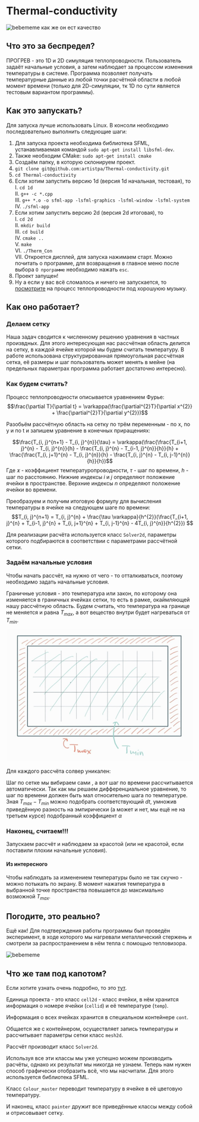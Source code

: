 # Thermal-conductivity
![bebememe](media/gifgifura.gif)
как же он ест качество
## Что это за беспредел?
ПРОГРЕВ - это 1D и 2D симуляция теплопроводности. Пользователь задаёт начальные условия, а затем наблюдает за процессом изменения температуры в системе.
Программа позволяет получать температурные данные из любой точки расчётной области в любой момент времени (только для 2D-cимуляции, тк 1D по сути является тестовым вариантом программы).

## Как это запускать?
Для запуска лучше использовать Linux. В консоли необходимо последовательно выполнить следующие шаги:
  1. Для запуска проекта необходима библиотека SFML, устанавливаемая командой `sudo apt-get install libsfml-dev`.
  2. Также необходим CMake: `sudo apt-get install cmake`
  3. Создаём папку, в которую склонируем проект.
  4. `git clone git@github.com:artistpa/Thermal-conductivity.git`
  5. `cd Thermal-conductivity` 
  6. Если хотим запустить версию 1d (версия 1d начальная, тестовая), то <br />
     I. `cd 1d` <br />
     II. `g++ -c *.cpp` <br />
     III. `g++ *.o -o sfml-app -lsfml-graphics -lsfml-window -lsfml-system`<br />
     IV. `./sfml-app`
  8. Если хотим запустить версию 2d (версия 2d итоговая), то<br />
     I. `cd 2d`<br />
     II. `mkdir build`<br />
     III. `cd build`<br />
     IV. `cmake ..`<br />
     V. `make`<br />
     VI. `./Therm_Con`<br />
     VII. Откроется дисплей, для запуска нажимаем старт. Можно почитать о программе, для возвращения в главное меню после выбора `О программе` необходимо нажать `esc`.<br />
  9. Проект запущен!
  10. Ну а если у вас всё сломалось и ничего не запускается, то [посмотрите](https://www.youtube.com/watch?v=VI5GJ044m3s&t=20s) на процесс теплопроводности под хорошуюю музыку.
    
    
## Как оно работает?
### Делаем сетку
Наша задач сводится к численному решению уравнения в частных произвдных. Для этого интересующая нас рассчётная область делится на сетку, в каждой ячейке которой мы будем считать температуру.
В работе использована структурированная прямоугольная рассчётная сетка, её размеры и шаг пользователь может менять в мейне (на предельных параметрах программа работает достаточно интересно).

### Как будем считать?

Процесс теплопроводности описывается уравнением Фурье: $$\frac{\partial T}{\partial t} = \varkappa(\frac{\partial^{2}T}{\partial x^{2}} + \frac{\partial^{2}T}{\partial y^{2}})$$

Разобьём рассчётную область на сетку по трём переменным - по x, по y и по t и запишем уравнение в конечных приращениях:

$$\frac{T_{i, j}^{n+1} - T_{i, j}^{n}}{\tau} = \varkappa(\frac{\frac{T_{i+1, j}^{n} - T_{i, j}^{n}}{h} -  \frac{T_{i, j}^{n} - T_{i-1, j}^{n}}{h}}{h} + \frac{\frac{T_{i, j+1}^{n} - T_{i, j}^{n}}{h} -  \frac{T_{i, j}^{n} - T_{i, j-1}^{n}}{h}}{h})$$
 Где ${\varkappa}$ - коэффициент температуропроводности, 
 ${\tau}$ - шаг по времени,
 ${h}$ - шаг по расстоянию.
 Нижние индексы ${i}$ и ${j}$ определяют положение ячейки в пространстве. 
 Верхние индексы ${n}$ определяют положение ячейки во времени.

Преобразуем и получим итоговую формулу для вычисления температуры в ячейке на следующем шаге по времени:
$$T_{i, j}^{n+1} = T_{i, j}^{n} + \frac{\tau \varkappa}{h^{2}}(\frac{T_{i+1, j}^{n} + T_{i-1, j}^{n} + T_{i, j+1}^{n} + T_{i, j-1}^{n} - 4T_{i, j}^{n}}{h^{2}}) $$




Для реализации расчёта используется класс ```Solver2d```, параметры которого подбираются в соответствии с параметрами рассчётной сетки.

### Задаём начальные условия
Чтобы начать рассчёт, на нужно от чего - то отталкиваться, поэтому необходимо задать начальные условия.

Граничные условия - это температура или закон, по которому она изменяется в граничных ячейках сетки, то есть в рамке, окаймляющей нашу рассчётную область.
Будем считать, что температура на границе не меняется и равна ${T_{max}}$, а вот вещество внутри будет нагреваться от ${T_{min}}$.

![bebememe](media/boundary.jpg)

Для каждого рассчёта солвер уникален:

Шаг по сетке мы вибираем сами , а вот шаг по времени рассчитывается автоматически. Так как мы решаем дифференциальное уравнение, то шаг по времени должен быть мал относительно шага по температуре.
Зная ${T_{max} - T_{min}}$ можно подобрать соответствующий ${dt}$, умножив приведённую разность на эмпирически (а может и нет, мы ещё не на третьем курсе) подобранный коэффициент ${\alpha}$  

### Наконец, считаем!!!

Запускаем рассчёт и наблюдаем за красотой (или не красотой, если поставили плохии начальные условия).

#### Из интересного

Чтобы наблюдать за изменением температуры было не так скучно - можно потыкать по экрану. В момент нажатия температура в выбранной точке пространства повышается до максимально возможной  ${T_{max}}$.

## Погодите, это реально?

Ещё как! Для подтверждения работы программы был проведён эксперимент, в ходе которого мы нагревали металлический стержень и смотрели за распространением в нём тепла с помощью тепловизора.

![bebememe](media/transporod_finale.gif)

## Что же там под капотом?

Если хотите узнать очень подробно, то это [тут](https://www.youtube.com/watch?v=BCnNbAyYEms).

Единица проекта - это класс ```cell2d``` - класс ячейки, в нём хранится информация о номере ячейки (```cellid```) и её температуре (```temp```).

Информация о всех ячейках хранится в специальном контейнере ```cont```.

Общается же с контейнером, осуществляет запись температуры и рассчитывает параметры сетки класс ```mesh2d```.

Рассчёт производит класс ```Solver2d```.

Используя все эти классы мы уже успешно можем производить расчёты, однако их результат мы никогда не узнаем. Теперь нам нужен способ графически отобразить всё, что мы насчитали.
Для этого используется библиотека SFML.

Класс ```Colour_master``` переводит температуру в ячейке в её цветовую температуру.

И наконец, класс ```painter``` дружит все приведённые классы между собой и отрисовывает сетку.



